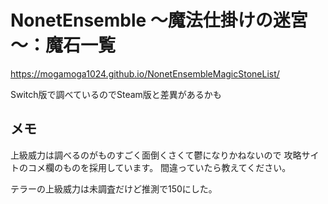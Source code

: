 # NonetEnsemble ～魔法仕掛けの迷宮～：魔石一覧

https://mogamoga1024.github.io/NonetEnsembleMagicStoneList/  

Switch版で調べているのでSteam版と差異があるかも

## メモ

上級威力は調べるのがものすごく面倒くさくて鬱になりかねないので
攻略サイトのコメ欄のものを採用しています。
間違っていたら教えてください。

テラーの上級威力は未調査だけど推測で150にした。

